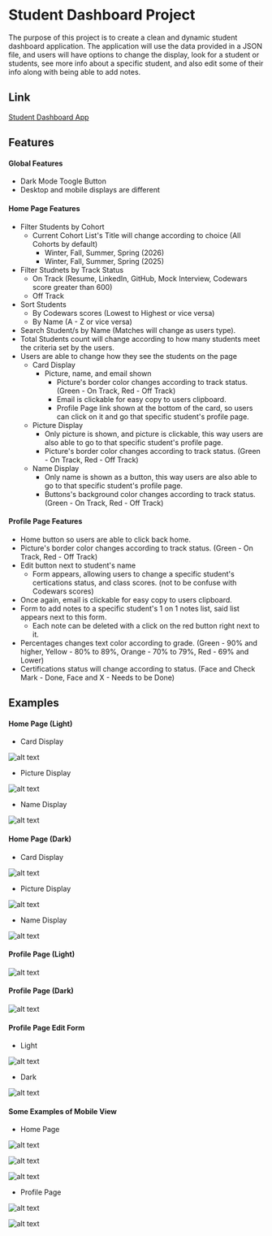 # Student Dashboard Project

The purpose of this project is to create a clean and dynamic student dashboard application. The application will use the data provided in a JSON file, and users will have options to change the display, look for a student or students, see more info about a specific student, and also edit some of their info along with being able to add notes. 

## Link

[Student Dashboard App](https://student-dashboard-mq.netlify.app/)

## Features

#### Global Features

- Dark Mode Toogle Button
- Desktop and mobile displays are different

#### Home Page Features

- Filter Students by Cohort
   - Current Cohort List's Title will change according to choice (All Cohorts by default)
      - Winter, Fall, Summer, Spring (2026)
      - Winter, Fall, Summer, Spring (2025)
- Filter Studnets by Track Status
   - On Track (Resume, LinkedIn, GitHub, Mock Interview, Codewars score greater than 600)
   - Off Track
- Sort Students 
   - By Codewars scores (Lowest to Highest or vice versa)
   - By Name (A - Z or vice versa)
- Search Student/s by Name (Matches will change as users type).
- Total Students count will change according to how many students meet the criteria set by the users.
- Users are able to change how they see the students on the page
   - Card Display
      - Picture, name, and email shown
         - Picture's border color changes according to track status. (Green - On Track, Red - Off Track)
         - Email is clickable for easy copy to users clipboard.
         - Profile Page link shown at the bottom of the card, so users can click on it and go that specific student's profile page.
   - Picture Display
      - Only picture is shown, and picture is clickable, this way users are also able to go to that specific student's profile page.
      - Picture's border color changes according to track status. (Green - On Track, Red - Off Track)
   - Name Display
      - Only name is shown as a button, this way users are also able to go to that specific student's profile page.
      - Buttons's background color changes according to track status. (Green - On Track, Red - Off Track)

#### Profile Page Features

- Home button so users are able to click back home.
- Picture's border color changes according to track status. (Green - On Track, Red - Off Track)
- Edit button next to student's name
   - Form appears, allowing users to change a specific student's certications status, and class scores. (not to be confuse with Codewars scores)
- Once again, email is clickable for easy copy to users clipboard.
- Form to add notes to a specific student's 1 on 1 notes list, said list appears next to this form.
   - Each note can be deleted with a click on the red button right next to it.
- Percentages changes text color according to grade. (Green - 90% and higher, Yellow - 80% to 89%, Orange - 70% to 79%, Red - 69% and Lower)
- Certifications status will change according to status. (Face and Check Mark - Done, Face and X - Needs to be Done)

## Examples

#### Home Page (Light)

- Card Display

![alt text](./Examples/image-2.png)

- Picture Display

![alt text](./Examples/image-3.png)

- Name Display

![alt text](./Examples/image-4.png)

#### Home Page (Dark)

- Card Display

![alt text](./Examples/image-1.png)

- Picture Display

![alt text](./Examples/image-5.png)

- Name Display

![alt text](./Examples/image-6.png)

#### Profile Page (Light)

![alt text](./Examples/image-7.png)

#### Profile Page (Dark)

![alt text](./Examples/image-8.png)

#### Profile Page Edit Form 

- Light

![alt text](./Examples/image-9.png)

- Dark

![alt text](./Examples/image-10.png)

#### Some Examples of Mobile View

- Home Page 

![alt text](./Examples/image-11.png)

![alt text](./Examples/image-12.png)

![alt text](./Examples/image-13.png)

- Profile Page

![alt text](./Examples/image-14.png)

![alt text](./Examples/image-15.png)